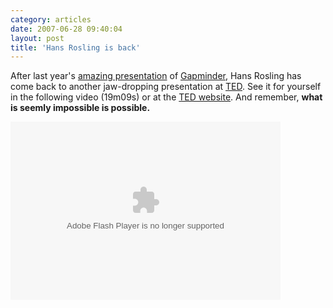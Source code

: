 ```yaml
---
category: articles
date: 2007-06-28 09:40:04
layout: post
title: 'Hans Rosling is back'
---
```


<p>After last year's <a href="//joaobordalo.com/articles/2006/08/03/bread-crumbs-mind-the-gap">amazing presentation</a> of <a href="http://gapminder.org/">Gapminder</a>, Hans Rosling has come back to another jaw-dropping presentation at <a href="http://ted.com/">TED</a>. See it for yourself in the following video (19m09s) or at the <a href="http://blog.ted.com/2007/06/hans_roslings_j_1.php">TED website</a>. And remember, <strong>what is seemly impossible is possible.</strong></p><object classid="clsid:d27cdb6e-ae6d-11cf-96b8-444553540000" codebase="http://download.macromedia.com/pub/shockwave/cabs/flash/swflash.cab#version=8,0,0,0" width="432" height="285" id="VE_Player" align="middle"><param name="movie" value="http://static.videoegg.com/ted/flash/loader.swf"><PARAM NAME="FlashVars" VALUE="bgColor=FFFFFF&file=http://static.videoegg.com/ted/movies/HANSROSLING-2007_high.flv&autoPlay=false&fullscreenURL=http://static.videoegg.com/ted/flash/fullscreen.html&forcePlay=false&logo=&allowFullscreen=true"><param name="quality" value="high"><param name="allowScriptAccess" value="always"><param name="bgcolor" value="#FFFFFF"><param name="scale" value="noscale"><param name="wmode" value="window"><embed src="http://static.videoegg.com/ted/flash/loader.swf" FlashVars="bgColor=FFFFFF&file=http://static.videoegg.com/ted/movies/HANSROSLING-2007_high.flv&autoPlay=false&fullscreenURL=http://static.videoegg.com/ted/flash/fullscreen.html&forcePlay=false&logo=&allowFullscreen=true" quality="high" allowScriptAccess="always" bgcolor="#FFFFFF" scale="noscale" wmode="window" width="432" height="285" name="VE_Player" align="middle" type="application/x-shockwave-flash" pluginspage="http://www.macromedia.com/go/getflashplayer"></object>
